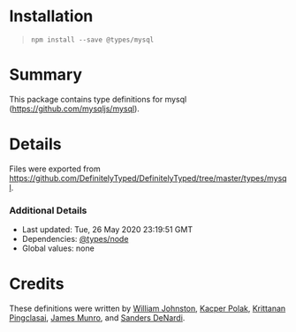 # Installation
> `npm install --save @types/mysql`

# Summary
This package contains type definitions for mysql (https://github.com/mysqljs/mysql).

# Details
Files were exported from https://github.com/DefinitelyTyped/DefinitelyTyped/tree/master/types/mysql.

### Additional Details
 * Last updated: Tue, 26 May 2020 23:19:51 GMT
 * Dependencies: [@types/node](https://npmjs.com/package/@types/node)
 * Global values: none

# Credits
These definitions were written by [ William Johnston](https://github.com/wjohnsto), [Kacper Polak](https://github.com/kacepe), [Krittanan Pingclasai](https://github.com/kpping), [James Munro](https://github.com/jdmunro), and [Sanders DeNardi](https://github.com/sedenardi).
